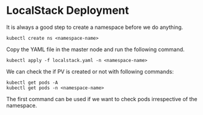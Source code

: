 # LocalStack Deployment

It is always a good step to create a namespace before we do anything.
  
	kubectl create ns <namespace-name>
    
Copy the YAML file in the master node and run the following command.
  
	kubectl apply -f localstack.yaml -n <namespace-name>

We can check the if PV is created or not with following commands:
  
	kubectl get pods -A
 	kubectl get pods -n <namespace-name>
    
 The first command can be used if we want to check pods irrespective of the namespace.
